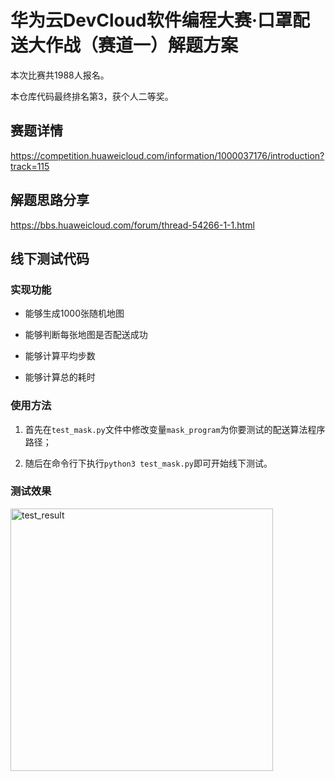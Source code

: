 # 华为云DevCloud软件编程大赛·口罩配送大作战（赛道一）解题方案

本次比赛共1988人报名。

本仓库代码最终排名第3，获个人二等奖。

## 赛题详情

https://competition.huaweicloud.com/information/1000037176/introduction?track=115

## 解题思路分享

https://bbs.huaweicloud.com/forum/thread-54266-1-1.html


## 线下测试代码

### 实现功能

* 能够生成1000张随机地图

* 能够判断每张地图是否配送成功

* 能够计算平均步数

* 能够计算总的耗时

### 使用方法

1. 首先在`test_mask.py`文件中修改变量`mask_program`为你要测试的配送算法程序路径；

2. 随后在命令行下执行`python3 test_mask.py`即可开始线下测试。

### 测试效果

<img src="https://bbs-img-cbc-cn.obs.cn-north-1.myhuaweicloud.com/data/attachment/forum/202005/07/155021676r3bnpqoljompi.png" width="420" alt="test_result" align="left">
